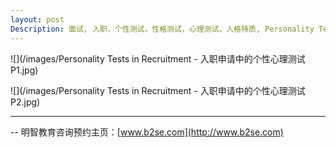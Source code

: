 ```yaml
---
layout: post
Description: 面试, 入职，个性测试，性格测试，心理测试，人格特质, Personality Tests, Interviews tutoring, Resume Writing, 
---
```


![](/images/Personality Tests in Recruitment - 入职申请中的个性心理测试 P1.jpg)

![](/images/Personality Tests in Recruitment - 入职申请中的个性心理测试 P2.jpg)
	
--------
-- 明智教育咨询预约主页：[www.b2se.com](http://www.b2se.com)

